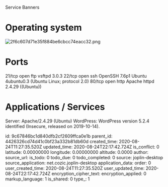 Service Banners


# Operating system
![2f6c607d71e35f884be6cbcc74eacc32.png](:/8709299642b949f59906495d372f810e)

# Ports
21/tcp open  ftp     vsftpd 3.0.3
22/tcp open  ssh     OpenSSH 7.6p1 Ubuntu 4ubuntu0.3 (Ubuntu Linux; protocol 2.0)
80/tcp open  http    Apache httpd 2.4.29 ((Ubuntu))

# Applications / Services
Server: Apache/2.4.29 (Ubuntu)
WordPress: WordPress version 5.2.4 identified (Insecure, released on 2019-10-14).

id: 9c67846bc1d840dfb2cf2609ffca0e1b
parent_id: 4426326cd74d41c0bf23a332b81db60d
created_time: 2020-08-24T11:27:35.520Z
updated_time: 2020-08-24T22:17:42.724Z
is_conflict: 0
latitude: 0.00000000
longitude: 0.00000000
altitude: 0.0000
author: 
source_url: 
is_todo: 0
todo_due: 0
todo_completed: 0
source: joplin-desktop
source_application: net.cozic.joplin-desktop
application_data: 
order: 0
user_created_time: 2020-08-24T11:27:35.520Z
user_updated_time: 2020-08-24T22:17:42.724Z
encryption_cipher_text: 
encryption_applied: 0
markup_language: 1
is_shared: 0
type_: 1